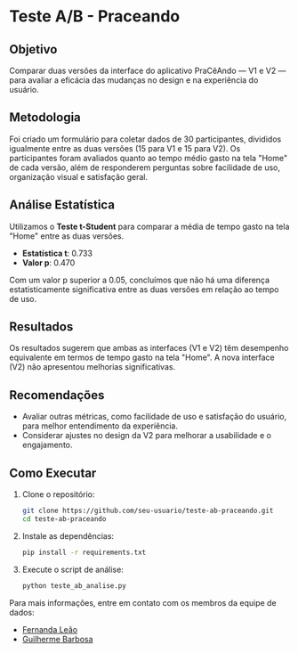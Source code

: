 # Teste A/B - Praceando

## Objetivo
Comparar duas versões da interface do aplicativo PraCêAndo — V1 e V2 — para avaliar a eficácia das mudanças no design e na experiência do usuário.

## Metodologia
Foi criado um formulário para coletar dados de 30 participantes, divididos igualmente entre as duas versões (15 para V1 e 15 para V2). Os participantes foram avaliados quanto ao tempo médio gasto na tela "Home" de cada versão, além de responderem perguntas sobre facilidade de uso, organização visual e satisfação geral.

## Análise Estatística
Utilizamos o **Teste t-Student** para comparar a média de tempo gasto na tela "Home" entre as duas versões.

- **Estatística t**: 0.733
- **Valor p**: 0.470

Com um valor p superior a 0.05, concluímos que não há uma diferença estatisticamente significativa entre as duas versões em relação ao tempo de uso.

## Resultados
Os resultados sugerem que ambas as interfaces (V1 e V2) têm desempenho equivalente em termos de tempo gasto na tela "Home". A nova interface (V2) não apresentou melhorias significativas.

## Recomendações
- Avaliar outras métricas, como facilidade de uso e satisfação do usuário, para melhor entendimento da experiência.
- Considerar ajustes no design da V2 para melhorar a usabilidade e o engajamento.

## Como Executar
1. Clone o repositório:
   ```bash
   git clone https://github.com/seu-usuario/teste-ab-praceando.git
   cd teste-ab-praceando
   ```
2. Instale as dependências:
   ```bash
   pip install -r requirements.txt
   ```
3. Execute o script de análise:
   ```bash
   python teste_ab_analise.py
   ```

Para mais informações, entre em contato com os membros da equipe de dados:
- [Fernanda Leão](https://github.com/fernandaleaoleita)
- [Guilherme Barbosa](https://github.com/guii-barbosa)
